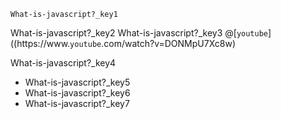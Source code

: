 ```ngMeta
What-is-javascript?_key1
```

What-is-javascript?_key2
What-is-javascript?_key3
@[`youtube`]((https://www.`youtube`.com/watch?v=DONMpU7Xc8w)

What-is-javascript?_key4
- What-is-javascript?_key5
- What-is-javascript?_key6
- What-is-javascript?_key7

